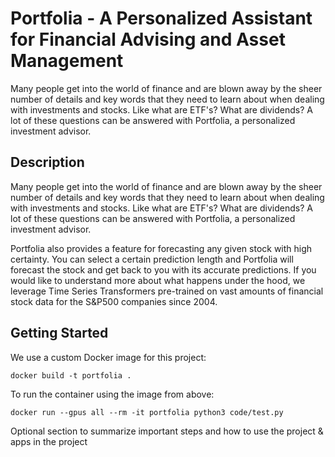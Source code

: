 # Portfolia - A Personalized Assistant for Financial Advising and Asset Management

Many people get into the world of finance and are blown away by the sheer number of details and key words that they need to learn about when dealing with investments and stocks. Like what are ETF's? What are dividends? A lot of these questions can be answered with Portfolia, a personalized investment advisor. 

## Description

Many people get into the world of finance and are blown away by the sheer number of details and key words that they need to learn about when dealing with investments and stocks. Like what are ETF's? What are dividends? A lot of these questions can be answered with Portfolia, a personalized investment advisor.

Portfolia also provides a feature for forecasting any given stock with high certainty. You can select a certain prediction length and Portfolia will forecast the stock and get back to you with its accurate predictions. If you would like to understand more about what happens under the hood, we leverage Time Series Transformers pre-trained on vast amounts of financial stock data for the S&P500 companies since 2004.

## Getting Started

We use a custom Docker image for this project:

`docker build -t portfolia .`

To run the container using the image from above:

`docker run --gpus all --rm -it portfolia python3 code/test.py`

Optional section to summarize important steps and how to use the project & apps in the project
